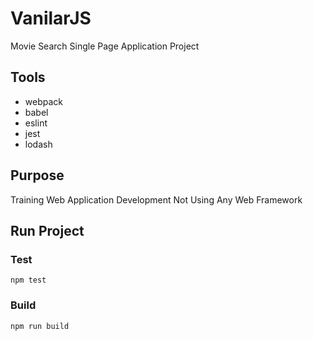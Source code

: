 # VanilarJS
Movie Search Single Page Application Project

## Tools
- webpack
- babel
- eslint
- jest
- lodash

## Purpose
Training Web Application Development Not Using Any Web Framework

## Run Project
### Test
    npm test
### Build
    npm run build
